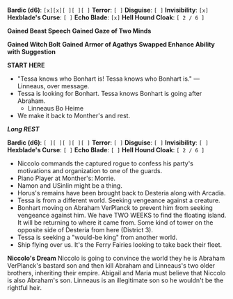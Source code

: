 **Bardic (d6)**: `[x][x][ ][ ][ ]`
**Terror**: `[ ]`
**Disguise**: `[ ]`
**Invisibility**: `[x]`
**Hexblade's Curse**: `[ ]`
**Echo Blade**: `[x]`
**Hell Hound Cloak**: `[ 2 / 6 ]`

**Gained Beast Speech**
**Gained Gaze of Two Minds**

**Gained Witch Bolt**
**Gained Armor of Agathys**
**Swapped Enhance Ability with Suggestion**

**START HERE**

- "Tessa knows who Bonhart is! Tessa knows who Bonhart is." — Linneaus, over message.
- Tessa is looking for Bonhart. Tessa knows Bonhart is going after Abraham.
	- Linneaus Bo Heime
- We make it back to Monther's and rest.

***Long REST***

**Bardic (d6)**: `[ ][ ][ ][ ][ ]`
**Terror**: `[ ]`
**Disguise**: `[ ]`
**Invisibility**: `[ ]`
**Hexblade's Curse**: `[ ]`
**Echo Blade**: `[ ]`
**Hell Hound Cloak**: `[ 2 / 6 ]`

- Niccolo commands the captured rogue to confess his party's motivations and organization to one of the guards.
- Piano Player at Monther's: Morrie.
- Namon and USinlin might be a thing.
- Horus's remains have been brought back to Desteria along with Arcadia.
- Tessa is from a different world. Seeking vengeance against a creature.
- Bonhart moving on Abraham VerPlanck to prevent him from seeking vengeance against him. We have TWO WEEKS to find the floating island. It will be returning to where it came from. Some kind of tower on the opposite side of Desteria from here (District 3).
- Tessa is seeking a "would-be king" from another world.
- Ship flying over us. It's the Ferry Fairies looking to take back their fleet.

 **Niccolo's Dream**
 Niccolo is going to convince the world they he is Abraham VerPlanck's bastard son and then kill Abraham and Linneaus's two older brothers, inheriting their empire. Abigail and Maria must believe that Niccolo is also Abraham's son. Linneaus is an illegitimate son so he wouldn't be the rightful heir.